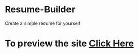 # Resume-Builder
 Create a simple resume for yourself
<h1> To preview the site <a href="https://personalresumebuilder.netlify.app">Click Here</a></h1>
